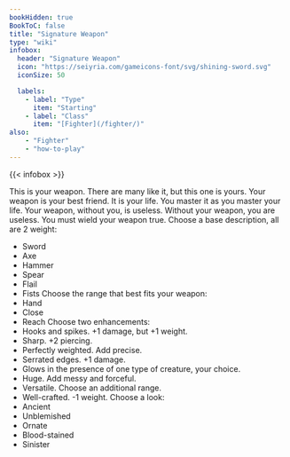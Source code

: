 ```yaml
---
bookHidden: true
BookToC: false
title: "Signature Weapon"
type: "wiki"
infobox:
  header: "Signature Weapon"
  icon: "https://seiyria.com/gameicons-font/svg/shining-sword.svg"
  iconSize: 50

  labels:
    - label: "Type"
      item: "Starting"
    - label: "Class"
      item: "[Fighter](/fighter/)"
also:
    - "Fighter"
    - "how-to-play"
---
```


{{< infobox >}}

This is your weapon. There are many like it, but this one is yours. Your weapon is your best friend. It is your life. You master it as you master your life. Your weapon, without you, is useless. Without your weapon, you are useless. You must wield your weapon true.
Choose a base description, all are 2 weight:
* Sword
* Axe
* Hammer
* Spear
* Flail
* Fists
Choose the range that best fits your weapon:
* Hand
* Close
* Reach
Choose two enhancements:
* Hooks and spikes. +1 damage, but +1 weight.
* Sharp. +2 piercing.
* Perfectly weighted. Add precise.
* Serrated edges. +1 damage.
* Glows in the presence of one type of creature, your choice.
* Huge. Add messy and forceful.
* Versatile. Choose an additional range.
* Well-crafted. -1 weight.
Choose a look:
* Ancient
* Unblemished
* Ornate
* Blood-stained
* Sinister